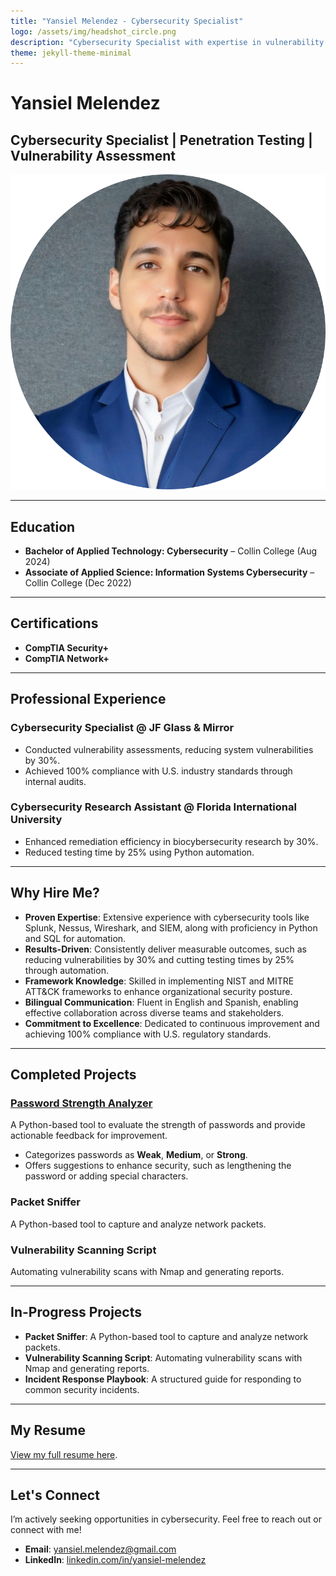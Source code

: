 ```yaml
---
title: "Yansiel Melendez - Cybersecurity Specialist"
logo: /assets/img/headshot_circle.png
description: "Cybersecurity Specialist with expertise in vulnerability management, threat mitigation, and regulatory compliance. My focus is on creating innovative solutions to protect critical assets and mitigate risks."
theme: jekyll-theme-minimal
---
```


# Yansiel Melendez
## Cybersecurity Specialist | Penetration Testing | Vulnerability Assessment

![Yansiel Melendez's Headshot](assets/img/headshot_circle.png)

---

## Education
- **Bachelor of Applied Technology: Cybersecurity** – Collin College (Aug 2024)
- **Associate of Applied Science: Information Systems Cybersecurity** – Collin College (Dec 2022)

---

## Certifications
- **CompTIA Security+**
- **CompTIA Network+**

---

## Professional Experience
### Cybersecurity Specialist @ JF Glass & Mirror
- Conducted vulnerability assessments, reducing system vulnerabilities by 30%.
- Achieved 100% compliance with U.S. industry standards through internal audits.

### Cybersecurity Research Assistant @ Florida International University
- Enhanced remediation efficiency in biocybersecurity research by 30%.
- Reduced testing time by 25% using Python automation.

---

## Why Hire Me?
- **Proven Expertise**: Extensive experience with cybersecurity tools like Splunk, Nessus, Wireshark, and SIEM, along with proficiency in Python and SQL for automation.
- **Results-Driven**: Consistently deliver measurable outcomes, such as reducing vulnerabilities by 30% and cutting testing times by 25% through automation.
- **Framework Knowledge**: Skilled in implementing NIST and MITRE ATT&CK frameworks to enhance organizational security posture.
- **Bilingual Communication**: Fluent in English and Spanish, enabling effective collaboration across diverse teams and stakeholders.
- **Commitment to Excellence**: Dedicated to continuous improvement and achieving 100% compliance with U.S. regulatory standards.

---

## Completed Projects
### [Password Strength Analyzer](https://github.com/YMQSec/Projects/tree/b8bada10141da424373e9129bd34b643b611b96c/Password%20Strength%20Analyzer)
A Python-based tool to evaluate the strength of passwords and provide actionable feedback for improvement.
- Categorizes passwords as **Weak**, **Medium**, or **Strong**.
- Offers suggestions to enhance security, such as lengthening the password or adding special characters.

### Packet Sniffer
A Python-based tool to capture and analyze network packets.

### Vulnerability Scanning Script
Automating vulnerability scans with Nmap and generating reports.

---

## In-Progress Projects
- **Packet Sniffer**: A Python-based tool to capture and analyze network packets.
- **Vulnerability Scanning Script**: Automating vulnerability scans with Nmap and generating reports.
- **Incident Response Playbook**: A structured guide for responding to common security incidents.

---

## My Resume
[View my full resume here](Resume/Yansiel_Melendez_Resume.pdf).

---

## Let's Connect
I’m actively seeking opportunities in cybersecurity. Feel free to reach out or connect with me!

- **Email**: [yansiel.melendez@gmail.com](mailto:yansiel.melendez@gmail.com)
- **LinkedIn**: [linkedin.com/in/yansiel-melendez](https://www.linkedin.com/in/yansiel-melendez)
